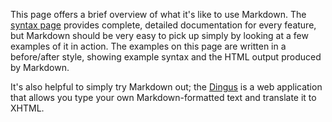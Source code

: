This page offers a brief overview of what it's like to use Markdown.
The [syntax page][syntax] provides complete, detailed documentation for
every feature, but Markdown should be very easy to pick up simply by
looking at a few examples of it in action. The examples on this page
are written in a before/after style, showing example syntax and the
HTML output produced by Markdown.

It's also helpful to simply try Markdown out; the [Dingus] is a
web application that allows you type your own Markdown-formatted text
and translate it to XHTML.

[syntax]: http://markdown.tautua.com/syntax
[Dingus]: http://dingus.com